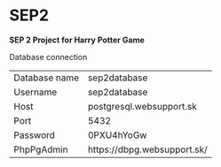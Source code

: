 # SEP2
**SEP 2 Project for Harry Potter Game**

Database connection <br>
<table>
  <tr>
    <td>Database name</td>
    <td>sep2database</td>
  </tr>
  <tr>
    <td>Username</td>
    <td>sep2database</td>
  </tr>
  <tr>
    <td>Host</td>
    <td>postgresql.websupport.sk</td>
  </tr>
  <tr>
     <td>Port</td>
     <td>5432</td>
  </tr>
  <tr>
     <td>Password</td>
     <td>0PXU4hYoGw</td>
  </tr>
  <tr>
     <td>PhpPgAdmin</td>
     <td>https://dbpg.websupport.sk/</td>
  </tr>
</table>
